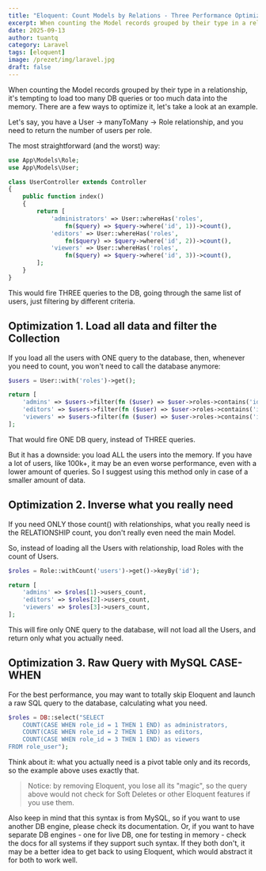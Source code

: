 ```yaml
---
title: "Eloquent: Count Models by Relations - Three Performance Optimizations"
excerpt: When counting the Model records grouped by their type in a relationship, it's tempting to load too many DB queries or too much data into the memory. There are a few ways to optimize it, let's take a look at an example.
date: 2025-09-13
author: tuantq
category: Laravel
tags: [eloquent]
image: /prezet/img/laravel.jpg
draft: false
---
```

When counting the Model records grouped by their type in a relationship, it's tempting to load too many DB queries or too much data into the memory.
There are a few ways to optimize it, let's take a look at an example.

Let's say, you have a User -> manyToMany -> Role relationship, and you need to return the number of users per role.

The most straightforward (and the worst) way:

```php
use App\Models\Role;
use App\Models\User;

class UserController extends Controller
{
    public function index()
    {
        return [
            'administrators' => User::whereHas('roles',
                fn($query) => $query->where('id', 1))->count(),
            'editors' => User::whereHas('roles',
                fn($query) => $query->where('id', 2))->count(),
            'viewers' => User::whereHas('roles',
                fn($query) => $query->where('id', 3))->count(),
        ];
    }
}
```

This would fire THREE queries to the DB, going through the same list of users, just filtering by different criteria.

## Optimization 1. Load all data and filter the Collection

If you load all the users with ONE query to the database, then, whenever you need to count, you won't need to call the database anymore:

```php
$users = User::with('roles')->get();

return [
    'admins' => $users->filter(fn ($user) => $user->roles->contains('id', 1))->count(),
    'editors' => $users->filter(fn ($user) => $user->roles->contains('id', 2))->count(),
    'viewers' => $users->filter(fn ($user) => $user->roles->contains('id', 3))->count(),
];
```

That would fire ONE DB query, instead of THREE queries.

But it has a downside: you load ALL the users into the memory. If you have a lot of users, like 100k+, it may be an even worse performance, even with a lower amount of queries. So I suggest using this method only in case of a smaller amount of data.


## Optimization 2. Inverse what you really need

If you need ONLY those count() with relationships, what you really need is the RELATIONSHIP count, you don't really even need the main Model.

So, instead of loading all the Users with relationship, load Roles with the count of Users.

```php
$roles = Role::withCount('users')->get()->keyBy('id');

return [
    'admins' => $roles[1]->users_count,
    'editors' => $roles[2]->users_count,
    'viewers' => $roles[3]->users_count,
];
```

This will fire only ONE query to the database, will not load all the Users, and return only what you actually need.


## Optimization 3. Raw Query with MySQL CASE-WHEN

For the best performance, you may want to totally skip Eloquent and launch a raw SQL query to the database, calculating what you need.

```php
$roles = DB::select("SELECT
    COUNT(CASE WHEN role_id = 1 THEN 1 END) as administrators,
    COUNT(CASE WHEN role_id = 2 THEN 1 END) as editors,
    COUNT(CASE WHEN role_id = 3 THEN 1 END) as viewers
FROM role_user");
```

Think about it: what you actually need is a pivot table only and its records, so the example above uses exactly that.

>Notice: by removing Eloquent, you lose all its "magic", so the query above would not check for Soft Deletes or other Eloquent features if you use them.

Also keep in mind that this syntax is from MySQL, so if you want to use another DB engine, please check its documentation. Or, if you want to have separate DB engines - one for live DB, one for testing in memory - check the docs for all systems if they support such syntax. If they both don't, it may be a better idea to get back to using Eloquent, which would abstract it for both to work well.

